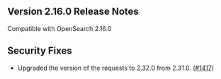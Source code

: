 ## Version 2.16.0 Release Notes

Compatible with OpenSearch 2.16.0

## Security Fixes
* Upgraded the version of the requests to 2.32.0 from 2.31.0. ([#1417](https://github.com/opensearch-project/cross-cluster-replication/pull/1417/))







